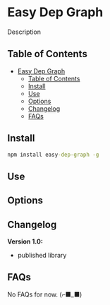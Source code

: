 # Easy Dep Graph

Description

## Table of Contents

- [Easy Dep Graph](#easy-dep-graph)
  - [Table of Contents](#table-of-contents)
  - [Install](#install)
  - [Use](#use)
  - [Options](#options)
  - [Changelog](#changelog)
  - [FAQs](#faqs)

## Install

```cmd
npm install easy-dep-graph -g
```

## Use

## Options

## Changelog

**Version 1.0:**

- published library

## FAQs

No FAQs for now. (⌐■_■)
